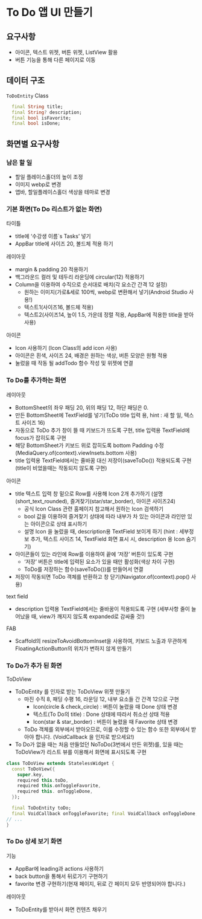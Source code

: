 # To Do 앱 UI 만들기

## 요구사항

- 아이콘, 텍스트 위젯, 버튼 위젯, ListView 활용
- 버튼 기능을 통해 다른 페이지로 이동

## 데이터 구조

`ToDoEntity` Class

```dart
  final String title;
  final String? description;
  final bool isFavorite;
  final bool isDone;
```

## 화면별 요구사항

### 남은 할 일

- 할일 플레이스홀더의 높이 조정
- 이미지 webp로 변경
- 앱바, 할일플레이스홀더 색상을 테마로 변경

### 기본 화면(To Do 리스트가 없는 화면)

타이틀

- title에 ‘수강생 이름`s Tasks’ 넣기
- AppBar title에 사이즈 20, 볼드체 적용 하기

레이아웃

- margin & padding 20 적용하기
- 백그라운드 컬러 및 테두리 라운딩에 circular(12) 적용하기
- Column을 이용하여 수직으로 순서대로 배치(각 요소간 간격 12 설정)
  - 원하는 이미지(가로&세로 100씩, webp로 변환해서 넣기(Android Studio 사용!)
  - 텍스트1(사이즈16, 볼드체 적용)
  - 텍스트2(사이즈14, 높이 1.5, 가운데 정렬 적용, AppBar에 적용한 title을 받아 사용)

아이콘

- Icon 사용하기 (Icon Class의 add icon 사용)
- 아이콘은 흰색, 사이즈 24, 배경은 원하는 색상, 버튼 모양은 원형 적용
- 눌렀을 때 작동 될 addTodo 함수 작성 및 위젯에 연결

### To Do를 추가하는 화면

레이아웃

- BottomSheet의 좌우 패딩 20, 위의 패딩 12, 하단 패딩은 0.
- 만든 BottomSheet에 TextField를 넣기(ToDo title 입력 용, hint : 새 할 일, 텍스트 사이즈 16)
- 자동으로 ToDo 추가 창이 뜰 때 키보드가 뜨도록 구현, title 입력용 TextField에 focus가 잡히도록 구현
- 해당 BottomSheet가 키보드 위로 잡히도록 bottom Padding 수정
  (MediaQuery.of(context).viewInsets.bottom 사용)
- title 입력용 TextField에서는 줄바꿈 대신 저장이(saveToDo()) 적용되도록 구현
  (title이 비었을때는 작동되지 않도록 구현)

아이콘

- title 텍스트 입력 창 밑으로 Row를 사용해 Icon 2개 추가하기
  (설명(short_text_rounded), 즐겨찾기(star/star_border), 아이콘 사이즈24)
  - 공식 Icon Class 관련 홈페이지 참고해서 원하는 Icon 검색하기
  - bool 값을 이용하여 즐겨찾기 상태에 따라 내부가 차 있는 아이콘과 라인만 있는 아이콘으로 상태 표시하기
  - 설명 Icon 을 눌렀을 때, description용 TextField 보이게 하기
    (hint : 세부정보 추가, 텍스트 사이즈 14, TextField 화면 표시 시, description 용 Icon 숨기기)
- 아이콘들이 있는 라인에 Row를 이용하여 끝에 ‘저장’ 버튼이 있도록 구현
  - ‘저장’ 버튼은 title에 입력된 요소가 있을 때만 활성화(색상 차이 구현)
  - ToDo를 저장하는 함수(saveToDo())를 만들어서 연결
- 저장이 작동되면 ToDo 객체를 반환하고 창 닫기(Navigator.of(context).pop() 사용)

text field

- description 입력용 TextField에서는 줄바꿈이 적용되도록 구현
  (세부사항 줄이 늘어났을 때, view가 깨지지 않도록 expanded로 감싸줄 것!)

FAB

- Scaffold의 resizeToAvoidBottomInset을 사용하여, 키보드 노출과 무관하게 FloatingActionButton의 위치가 변하지 않게 만들기

### To Do가 추가 된 화면

ToDoView

- ToDoEntity 를 인자로 받는 ToDoView 위젯 만들기
  - 마진 수직 8, 패딩 수평 16, 라운딩 12, 내부 요소들 간 간격 12으로 구현
    - Icon(circle & check_circle) : 버튼이 눌렸을 때 Done 상태 변경
    - 텍스트(To Do의 title) : Done 상태에 따라서 취소선 상태 적용
    - Icon(star & star_border) : 버튼이 눌렸을 때 Favorite 상태 변경
  - ToDo 객체를 외부에서 받아오므로, 이를 수정할 수 있는 함수 또한 외부에서 받아야 합니다.
    (VoidCallback 을 인자로 받으세요!)
- To Do가 없을 때는 처음 만들었던 NoToDo(3번에서 만든 위젯)를,
  있을 때는 ToDoView가 리스트 뷰를 이용해서 화면에 표시되도록 구현

```dart
class ToDoView extends StatelessWidget {
  const ToDoView({
    super.key,
    required this.toDo,
    required this.onToggleFavorite,
    required this. onToggleDone,
  });

  final ToDoEntity toDo;
  final VoidCallback onToggleFavorite; final VoidCallback onToggleDone;
// ...
}
```

### To Do 상세 보기 화면

기능

- AppBar에 leading과 actions 사용하기
- back button을 통해서 뒤로가기 구현하기
- favorite 변경 구현하기(현재 페이지, 뒤로 간 페이지 모두 반영되어야 합니다.)

레이아웃

- ToDoEntity를 받아서 화면 컨텐츠 채우기
